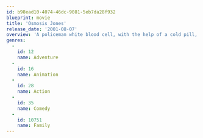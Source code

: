 ```yaml
---
id: b98ead10-4074-46dc-9081-5eb7da28f932
blueprint: movie
title: 'Osmosis Jones'
release_date: '2001-08-07'
overview: 'A policeman white blood cell, with the help of a cold pill, must stop a deadly virus from destroying the human they live in, Frank.'
genres:
  -
    id: 12
    name: Adventure
  -
    id: 16
    name: Animation
  -
    id: 28
    name: Action
  -
    id: 35
    name: Comedy
  -
    id: 10751
    name: Family
---
```

